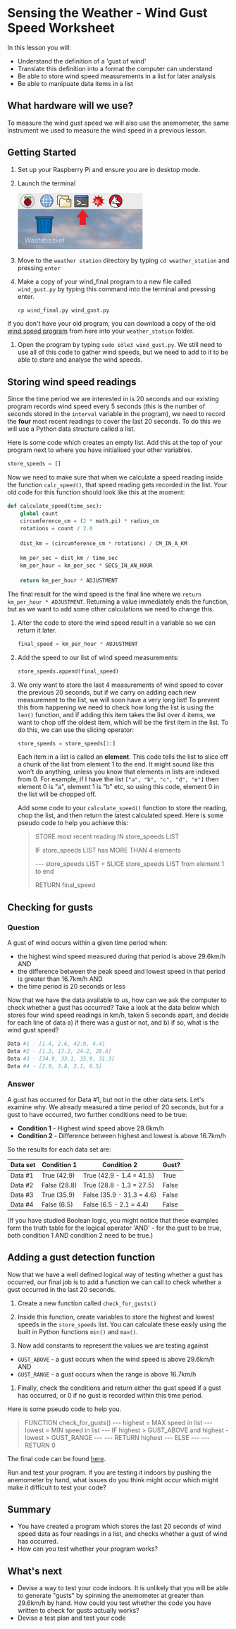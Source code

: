 # Sensing the Weather - Wind Gust Speed Worksheet

In this lesson you will:

- Understand the definition of a 'gust of wind'
- Translate this definition into a format the computer can understand
- Be able to store wind speed measurements in a list for later analysis
- Be able to manipuate data items in a list

## What hardware will we use?

To measure the wind gust speed we will also use the anemometer, the same instrument we used to measure the wind speed in a previous lesson.


## Getting Started

1. Set up your Raspberry Pi and ensure you are in desktop mode.

1. Launch the terminal

    ![Terminal](images/terminal.png)

1. Move to the `weather station` directory by typing `cd weather_station` and pressing `enter`

1. Make a copy of your wind_final program to a new file called `wind_gust.py` by typing this command into the terminal and pressing enter.

	```bash
	cp wind_final.py wind_gust.py
	```
If you don't have your old program, you can download a copy of the old [wind speed program](../wind_speed/code/wind_final.py) from here into your `weather_station` folder.

1. Open the program by typing `sudo idle3 wind_gust.py`. We still need to use all of this code to gather wind speeds, but we need to add to it to be able to store and analyse the wind speeds.
    
## Storing wind speed readings

Since the time period we are interested in is 20 seconds and our existing program records wind speed every 5 seconds (this is the number of seconds stored in the `interval` variable in the program), we need to record the **four** most recent readings to cover the last 20 seconds. To do this we will use a Python data structure called a list. 

Here is some code which creates an empty list. Add this at the top of your program next to where you have initialised your other variables.

```python
store_speeds = []
```
Now we need to make sure that when we calculate a speed reading inside the function `calc_speed()`, that speed reading gets recorded in the list. Your old code for this function should look like this at the moment:

```python
def calculate_speed(time_sec):
    global count
    circumference_cm = (2 * math.pi) * radius_cm
    rotations = count / 2.0

    dist_km = (circumference_cm * rotations) / CM_IN_A_KM

    km_per_sec = dist_km / time_sec
    km_per_hour = km_per_sec * SECS_IN_AN_HOUR

    return km_per_hour * ADJUSTMENT
```
The final result for the wind speed is the final line where we `return km_per_hour * ADJUSTMENT`. Returning a value immediately ends the function, but as we want to add some other calculations we need to change this.

1. Alter the code to store the wind speed result in a variable so we can return it later.

	```python
	final_speed = km_per_hour * ADJUSTMENT
	```
1. Add the speed to our list of wind speed measurements:

	```python
	store_speeds.append(final_speed)
	```

1. We only want to store the last 4 measurements of wind speed to cover the previous 20 seconds, but if we carry on adding each new measurement to the list, we will soon have a very long list! To prevent this from happening we need to check how long the list is using the `len()` function, and if adding this item takes the list over 4 items, we want to chop off the oldest item, which will be the first item in the list. To do this, we can use the slicing operator:

	```python
	store_speeds = store_speeds[1:]
	```
	Each item in a list is called an **element**. This code tells the list to slice off a chunk of the list from element 1 to the end. It might sound like this won't do anything, unless you know that elements in lists are indexed from 0. For example, if I have the list `["a", "b", "c", "d", "e"]` then element 0 is "a", element 1 is "b" etc, so using this code, element 0 in the list will be chopped off.

	Add some code to your `calculate_speed()` function to store the reading, chop the list, and then return the latest calculated speed. Here is some pseudo code to help you achieve this:

    > STORE most recent reading IN store_speeds LIST
    > 
    > IF store_speeds LIST has MORE THAN 4 elements
    >
    > --- store_speeds LIST = SLICE store_speeds LIST from element 1 to end
    >
    > RETURN final_speed
    

## Checking for gusts

### Question
A gust of wind occurs within a given time period when:
- the highest wind speed measured during that period is above 29.6km/h AND
- the difference between the peak speed and lowest speed in that period is greater than 16.7km/h AND
- the time period is 20 seconds or less

Now that we have the data available to us, how can we ask the computer to check whether a gust has occurred? Take a look at the data below which stores four wind speed readings in km/h, taken 5 seconds apart, and decide for each line of data a) if there was a gust or not, and b) if so, what is the wind gust speed?

```python
Data #1 - [1.4, 2.6, 42.9, 4.4]
Data #2 - [1.3, 17.2, 24.2, 28.8]
Data #3 - [34.9, 33.1, 35.9, 31.3]
Data #4 - [2.9, 3.8, 2.1, 6.5]
```

### Answer
A gust has occurred for Data #1, but not in the other data sets. Let's examine why. We already measured a time period of 20 seconds, but for a gust to have occurred, two further conditions need to be true:

- **Condition 1** - Highest wind speed above 29.6km/h
- **Condition 2** - Difference between highest and lowest is above 16.7km/h

So the results for each data set are:

| Data set      | Condition 1   | Condition 2   			| Gust?   |
| ------------- | ------------- | ------------------------- | ------- |
| Data #1      	| True (42.9)	| True (42.9 - 1.4 = 41.5)	| True 	  |
| Data #2      	| False (28.8) 	| True (28.8 - 1.3 = 27.5)	| False   |
| Data #3 		| True (35.9)  	| False (35.9 - 31.3 = 4.6)	| False   |
| Data #4 		| False (6.5)  	| False (6.5 - 2.1 = 4.4)	| False   |

(If you have studied Boolean logic, you might notice that these examples form the truth table for the logical operator 'AND' - for the gust to be true, both condition 1 AND condition 2 need to be true.)

## Adding a gust detection function

Now that we have a well defined logical way of testing whether a gust has occurred, our final job is to add a function we can call to check whether a gust occurred in the last 20 seconds. 

1. Create a new function called `check_for_gusts()`

1. Inside this function, create variables to store the highest and lowest speeds in the `store_speeds` list. You can calculate these easily using the built in Python functions `min()` and `max()`.

1. Now add constants to represent the values we are testing against
- `GUST_ABOVE` - a gust occurs when the wind speed is above 29.6km/h AND
- `GUST_RANGE` - a gust occurs when the range is above 16.7km/h

1. Finally, check the conditions and return either the gust speed if a gust has occurred, or 0 if no gust is recorded within this time period. 

Here is some pseudo code to help you.

> FUNCTION check_for_gusts()
> --- highest = MAX speed in list
> --- lowest = MIN speed in list
> --- IF highest > GUST_ABOVE and highest - lowest > GUST_RANGE
> --- --- RETURN highest
> --- ELSE
> --- --- RETURN 0

The final code can be found [here](code/wind_gust.py).

Run and test your program. If you are testing it indoors by pushing the anemometer by hand, what issues do you think might occur which might make it difficult to test your code?

## Summary

- You have created a program which stores the last 20 seconds of wind speed data as four readings in a list, and checks whether a gust of wind has occurred. 
- How can you test whether your program works?


## What's next
- Devise a way to test your code indoors. It is unlikely that you will be able to generate "gusts" by spinning the anemometer at greater than 29.6km/h by hand. How could you test whether the code you have written to check for gusts actually works? 
- Devise a test plan and test your code